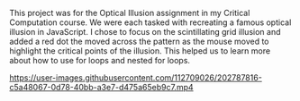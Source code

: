 This project was for the Optical Illusion assignment in my Critical Computation course. We were each tasked with recreating a famous optical illusion in JavaScript.
I chose to focus on the scintillating grid illusion and added a red dot the moved across the pattern as the mouse moved to highlight the critical points of the illusion.
This helped us to learn more about how to use for loops and nested for loops.

https://user-images.githubusercontent.com/112709026/202787816-c5a48067-0d78-40bb-a3e7-d475a65eb9c7.mp4
